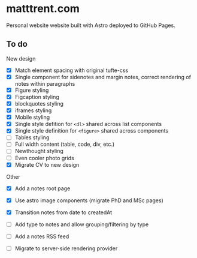 # matttrent.com

Personal website website built with Astro deployed to GitHub Pages.


## To do

New design

- [x] Match element spacing with original tufte-css
- [x] Single component for sidenotes and margin notes, correct rendering of notes within paragraphs
- [x] Figure styling 
- [x] Figcaption styling
- [x] blockquotes styling
- [x] iframes styling
- [x] Mobile styling
- [x] Single style defition for `<dl>` shared across list components
- [x] Single style definition for `<figure>` shared across components
- [ ] Tables styling
- [ ] Full width content (table, code, div, etc.)
- [ ] Newthought styling
- [ ] Even cooler photo grids
- [x] Migrate CV to new design

Other 

- [x] Add a notes root page
- [x] Use astro image components (migrate PhD and MSc pages)
- [x] Transition notes from date to createdAt
- [ ] Add type to notes and allow grouping/filtering by type
- [ ] Add a notes RSS feed
- [ ] Migrate to server-side rendering provider

